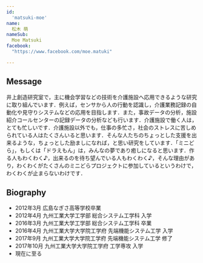 ```yaml
---
id:
  'matsuki-moe'
name:
  松木 萌
nameSub:
  Moe Matsuki
facebook:
  "https://www.facebook.com/moe.matuki"

---
```


 
## Message
井上創造研究室で，主に機会学習などの技術を介護施設へ応用できるような研究に取り組んでいます．例えば，センサから人の行動を認識し，介護業務記録の自動化や見守りシステムなどの応用を目指します．また，事故データの分析，施設紹介コールセンターの記録データの分析なども行います．介護施設で働く人は，とても忙しいです．介護施設以外でも，仕事の多忙さ，社会のストレスに苦しめられている人はたくさんいると思います．そんな人たちのちょっとした支援を出来るような，ちょっとした励ましになれば，と思い研究をしています．「ミニどら」，もしくは「ドラえもん」は，みんなの夢であり癒しになると思います．作る人もわくわく♪，出来るのを待ち望んでいる人もわくわく♪，そんな理由があり，わくわくがたくさんのミニどらプロジェクトに参加しているというわけで，わくわくが止まらないわけです．


## Biography

- 2012年3月 広島なぎさ高等学校卒業
- 2012年4月 九州工業大学工学部 総合システム工学科 入学
- 2016年3月 九州工業大学工学部 総合システム工学科 卒業
- 2016年4月 九州工業大学大学院工学府 先端機能システム工学 入学
- 2017年9月 九州工業大学大学院工学府 先端機能システム工学 修了
- 2017年10月 九州工業大学大学院工学府 工学専攻 入学
- 現在に至る
